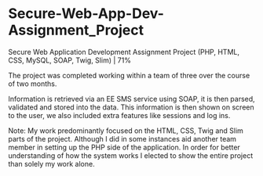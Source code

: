 # Secure-Web-App-Dev-Assignment_Project
Secure Web Application Development Assignment Project (PHP, HTML, CSS, MySQL, SOAP, Twig, Slim) | 71% 

The project was completed working within a team of three over the course of two months. 

Information is retrieved via an EE SMS service using SOAP, it is then parsed, validated and stored into the data. This information is then shown on screen to the user, we also included extra features like sessions and log ins.

Note: My work predominantly focused on the HTML, CSS, Twig and Slim parts of the project. Although I did in some instances aid another team member in setting up the PHP side of the application. In order for better understanding of how the system works I elected to show the entire project than solely my work alone. 
